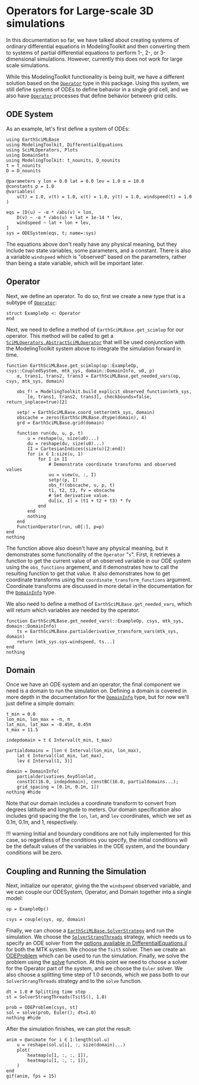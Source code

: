 # Operators for Large-scale 3D simulations

In this documentation so far, we have talked about creating systems of ordinary differential equations in ModelingToolkit and then converting them to systems of partial differential equations to perform 1-, 2-, or 3-dimensional simulations.
However, currently this does not work for large scale simulations.

While this ModelingToolkit functionality is being built, we have a different solution based on the [`Operator`](@ref) type in this package.
Using this system, we still define systems of ODEs to define behavior in a single grid cell, and we also have [`Operator`](@ref) processes that define behavior between grid cells.

## ODE System

As an example, let's first define a system of ODEs:

```@example sim
using EarthSciMLBase
using ModelingToolkit, DifferentialEquations
using SciMLOperators, Plots
using DomainSets
using ModelingToolkit: t_nounits, D_nounits
t = t_nounits
D = D_nounits

@parameters y lon = 0.0 lat = 0.0 lev = 1.0 α = 10.0
@constants p = 1.0
@variables(
    u(t) = 1.0, v(t) = 1.0, x(t) = 1.0, y(t) = 1.0, windspeed(t) = 1.0
)

eqs = [D(u) ~ -α * √abs(v) + lon,
    D(v) ~ -α * √abs(u) + lat + 1e-14 * lev,
    windspeed ~ lat + lon + lev,
]
sys = ODESystem(eqs, t; name=:sys)
```

The equations above don't really have any physical meaning, but they include two state variables, some parameters, and a constant. 
There is also a variable `windspeed` which is "observed" based on the parameters, rather than being a state variable, which will be important later.

## Operator

Next, we define an operator. To do so, first we create a new type that is a subtype of [`Operator`](@ref):

```@example sim
struct ExampleOp <: Operator
end
```

Next, we need to define a method of `EarthSciMLBase.get_scimlop` for our operator. This method will be called to get a [`SciMLOperators.AbstractSciMLOperator`](https://docs.sciml.ai/SciMLOperators/stable/interface/) that will be used conjunction with the ModelingToolkit system above to integrate the simulation forward in time.

```@example sim
function EarthSciMLBase.get_scimlop(op::ExampleOp, csys::CoupledSystem, mtk_sys, domain::DomainInfo, u0, p)
    α, trans1, trans2, trans3 = EarthSciMLBase.get_needed_vars(op, csys, mtk_sys, domain)

    obs_f! = ModelingToolkit.build_explicit_observed_function(mtk_sys,
        [α, trans1, trans2, trans3], checkbounds=false, return_inplace=true)[2]

    setp! = EarthSciMLBase.coord_setter(mtk_sys, domain)
    obscache = zeros(EarthSciMLBase.dtype(domain), 4)
    grd = EarthSciMLBase.grid(domain)

    function run(du, u, p, t)
        u = reshape(u, size(u0)...)
        du = reshape(du, size(u0)...)
        II = CartesianIndices(size(u)[2:end])
        for ix ∈ 1:size(u, 1)
            for I in II
                # Demonstrate coordinate transforms and observed values
                uu = view(u, :, I)
                setp!(p, I)
                obs_f!(obscache, u, p, t)
                t1, t2, t3, fv = obscache
                # Set derivative value.
                du[ix, I] = (t1 + t2 + t3) * fv
            end
        end
        nothing
    end
    FunctionOperator(run, u0[:], p=p)
end
nothing
```
The function above also doesn't have any physical meaning, but it demonstrates some functionality of the `Operator` "`s`".
First, it retrieves a function to get the current value of an observed variable in our
ODE system using the `obs_functions` argement, and it demonstrates how to call the resulting 
function to get that value.
It also demonstrates how to get coordinate transforms using the `coordinate_transform_functions` argument.
Coordinate transforms are discussed in more detail in the documentation for the [`DomainInfo`](@ref) type.

We also need to define a method of `EarthSciMLBase.get_needed_vars`, which will return which variables are needed by the operator.

```@example sim
function EarthSciMLBase.get_needed_vars(::ExampleOp, csys, mtk_sys, domain::DomainInfo)
    ts = EarthSciMLBase.partialderivative_transform_vars(mtk_sys, domain)
    return [mtk_sys.sys₊windspeed, ts...]
end
nothing
```

## Domain

Once we have an ODE system and an operator, the final component we need is a domain to run the simulation on.
Defining a domain is covered in more depth in the documentation for the [`DomainInfo`](@ref) type, but for now we'll just define a simple domain:

```@example sim
t_min = 0.0
lon_min, lon_max = -π, π
lat_min, lat_max = -0.45π, 0.45π
t_max = 11.5

indepdomain = t ∈ Interval(t_min, t_max)

partialdomains = [lon ∈ Interval(lon_min, lon_max),
    lat ∈ Interval(lat_min, lat_max),
    lev ∈ Interval(1, 3)]

domain = DomainInfo(
    partialderivatives_δxyδlonlat,
    constIC(16.0, indepdomain), constBC(16.0, partialdomains...);
    grid_spacing = [0.1π, 0.1π, 1])
nothing #hide
```

Note that our domain includes a coordinate transform to convert from degrees latitude and longitude to meters.
Our domain specification also includes grid spacing the the `lon`, `lat`, and `lev`
coordinates, which we set as 0.1π, 0.1π, and 1, respectively.

!!! warning
    Initial and boundary conditions are not fully implemented for this case, so regardless
    of the conditions you specify, the initial conditions will be the default values
    of the variables in the ODE system, and the boundary conditions will be zero.

## Coupling and Running the Simulation

Next, initialize our operator, giving the the `windspeed` observed variable, and we can couple our ODESystem, Operator, and Domain together into a single model:

```@example sim
op = ExampleOp()

csys = couple(sys, op, domain)
```

Finally, we can choose a [`EarthSciMLBase.SolverStrategy`](@ref) and run the simulation.
We choose the [`SolverStrangThreads`](@ref) strategy, which needs us to 
specify an ODE solver from the [options available in DifferentialEquations.jl](https://docs.sciml.ai/DiffEqDocs/stable/solvers/ode_solve/) for both the MTK system.
We choose the `Tsit5` solver.
Then we create an [ODEProblem](https://docs.sciml.ai/DiffEqDocs/stable/types/ode_types/) which can be used to run the simulation.
Finally, we solve the problem using the [solve](https://docs.sciml.ai/DiffEqDocs/stable/basics/common_solver_opts/#CommonSolve.solve-Tuple%7BSciMLBase.AbstractDEProblem,%20Vararg%7BAny%7D%7D) function. 
At this point we need to choose a solver for the Operator part of the system, and we choose the `Euler` solver.
We also choose a splitting time step of 1.0 seconds, which we pass both to our `SolverStrangThreads` strategy and to the `solve` function.

```@example sim
dt = 1.0 # Splitting time step
st = SolverStrangThreads(Tsit5(), 1.0)

prob = ODEProblem(csys, st)
sol = solve(prob, Euler(); dt=1.0)
nothing #hide
```

After the simulation finishes, we can plot the result:

```@example sim
anim = @animate for i ∈ 1:length(sol.u)
    u = reshape(sol.u[i], :, size(domain)...)
    plot(
        heatmap(u[1, :, :, 1]),
        heatmap(u[1, :, :, 1]),
    )
end
gif(anim, fps = 15)
```